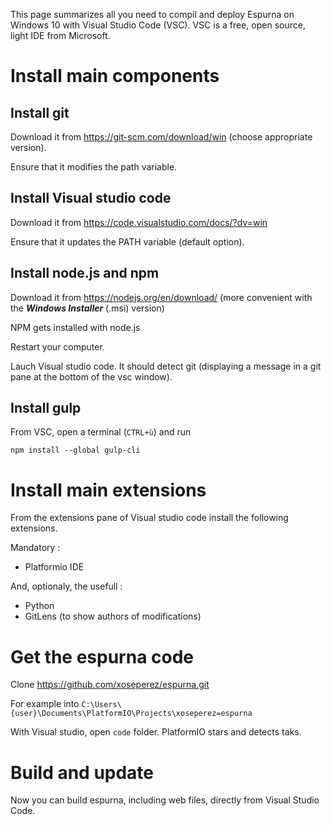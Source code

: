 This page summarizes all you need to compil and deploy Espurna on Windows 10 with Visual Studio Code (VSC). VSC is a free, open source, light IDE from Microsoft.

# Install main components

## Install git

Download it from https://git-scm.com/download/win (choose appropriate version).

Ensure that it modifies the path variable.

## Install Visual studio code

Download it from https://code.visualstudio.com/docs/?dv=win

Ensure that it updates the PATH variable (default option).

## Install node.js and npm

Download it from https://nodejs.org/en/download/ (more convenient with the ***Windows Installer*** (.msi) version)

NPM gets installed with node.js

Restart your computer. 

Lauch Visual studio code. It should detect git (displaying a message in a git pane at the bottom of the vsc window).

## Install gulp

From VSC, open a terminal (`CTRL+ù`) and run

    npm install --global gulp-cli

# Install main extensions

From the extensions pane of Visual studio code install the following extensions.

Mandatory :
- Platformio IDE

And, optionaly, the usefull :
- Python
- GitLens (to show authors of modifications)

# Get the espurna code

Clone https://github.com/xoseperez/espurna.git

For example into `C:\Users\{user}\Documents\PlatformIO\Projects\xoseperez=espurna`

With Visual studio, open `code` folder. PlatformIO stars and detects taks.

# Build and update

Now you can build espurna, including web files, directly from Visual Studio Code.